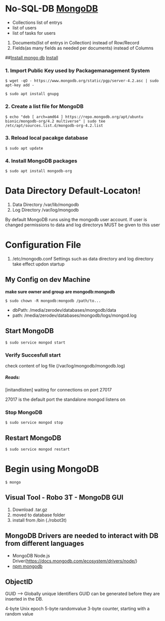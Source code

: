 # No-SQL-DB [MongoDB](https://www.mongodb.com/download-center/community)

* Collections list of entrys
 * list of users
 * list of tasks for users

1. Documents(list of entrys in Collection) instead of Row/Record
1. Fields(as many fields as needed per documents) instead of Columns



##[Install mongo db](https://docs.mongodb.com/manual/tutorial/install-mongodb-on-ubuntu/)
[Install](https://itsfoss.com/install-mongodb-ubuntu/)

### 1. Import Public Key used by Packagemanagement System

    $ wget -qO - https://www.mongodb.org/static/pgp/server-4.2.asc | sudo apt-key add -

    $ sudo apt install gnupg

### 2. Create a list file for MongoDB

    $ echo "deb [ arch=amd64 ] https://repo.mongodb.org/apt/ubuntu bionic/mongodb-org/4.2 multiverse" | sudo tee /etc/apt/sources.list.d/mongodb-org-4.2.list

### 3. Reload local pacakge database

    $ sudo apt update

### 4. Install MongoDB packages

    $ sudo apt install mongodb-org

# Data Directory Default-Locaton!

1. Data Directory /var/lib/mongodb
1. Log Directory /var/log/mongodb

By default MongoDB runs using the mongodb user account. If user is changed permissions to data and log directorys MUST be given to this user

# Configuration File
1. /etc/mongodb.conf
Settings such as data directory and log directory take effect updon startup

## My Config on dev Machine
**make sure owner and group are mongodb:mongodb**

    $ sudo chown -R mongodb:mongodb /path/to...

* dbPath: /media/zerodev/databases/mongodb/data
* path: /media/zerodev/databases/mongodb/logs/mongod.log


## Start MongoDB

    $ sudo service mongod start

### Verify Succesfull start

check content of log file (/var/log/mongodb/mongodb.log)

##### Reads:

[initandlisten] waiting for connections on port 27017

27017 is the default port the standalone mongod listens on

### Stop MongoDB

    $ sudo service mongod stop

## Restart MongoDB

    $ sudo service mongod restart

# Begin using MongoDB

    $ mongo


## Visual Tool - Robo 3T -  MongoDB GUI
1. Download .tar.gz
1. moved to database folder
1. install from /bin (./robot3t)


## MongoDB Drivers are needed to interact with DB from different languages
* MongoDB Node.js Driver(https://docs.mongodb.com/ecosystem/drivers/node/)
* [npm mongodb](https://www.npmjs.com/package/mongodb)



## ObjectID
GUID --> Globally unique Identifiers
GUID can be generated before they are inserted in the DB.

4-byte Unix epoch
5-byte randomvalue
3-byte counter, starting with a random value
